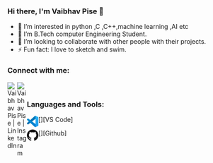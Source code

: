 ### Hi there, I'm Vaibhav Pise 👋


- 👀 I’m interested in python ,C ,C++,machine learning ,AI etc
- 🌱 I’m B.Tech computer Engineering Student.
- 💞️ I’m looking to collaborate with other people with their projects.
- ⚡ Fun fact: I love to sketch and swim.

### Connect with me:

[<img align="left" alt="VaibhavPise | LinkedIn" width="22px" src="https://cdn.jsdelivr.net/npm/simple-icons@v3/icons/linkedin.svg" />][linkedin]
[<img align="left" alt="VaibhavPise  | Instagram" width="22px" src="https://cdn.jsdelivr.net/npm/simple-icons@v3/icons/instagram.svg" />][instagram]

<br />

### Languages and Tools:

[<img align="left" alt="Visual Studio Code" width="26px" src="https://raw.githubusercontent.com/github/explore/80688e429a7d4ef2fca1e82350fe8e3517d3494d/topics/visual-studio-code/visual-studio-code.png" />][VS Code]

[<img align="left" alt="GitHub" width="26px" src="https://raw.githubusercontent.com/github/explore/78df643247d429f6cc873026c0622819ad797942/topics/github/github.png" />][Github]


<br />
<br />


</details>


[instagram]: https://instagram.com/vaibhav_pise_25
[linkedin]: https://linkedin.com/in/vaibhav-pise


<!---
VaIbHaVPiSe/VaIbHaVPiSe is a ✨ special ✨ repository because its `README.md` (this file) appears on your GitHub profile.
You can click the Preview link to take a look at your changes.
--->
